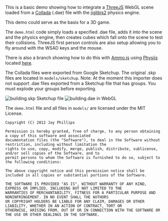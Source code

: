 This is a basic demo showing how to integrate a [ThreeJS](https://github.com/mrdoob/three.js/) WebGL scene loaded from a [Collada](http://en.wikipedia.org/wiki/COLLADA) (.dae) file with the [jiglibjs2](https://github.com/bartdeboer/JigLibJS2) physics engine.

This demo could serve as the basis for a 3D game.

The `demo.html` code simply loads a specified .dae file, adds it into the scene and the physics engine, then creates cubes
which fall onto the scene to test their collisions. ThreeJS first person controls are also setup allowing you to fly
around with the WSAD keys and the mouse.

There is also a branch showing how to do this with [Ammo.js](https://github.com/kripken/ammo.js/) using [Physijs](https://github.com/chandlerprall/Physijs) located [here](https://github.com/jicksta/threejs-collada-physics/tree/physijs).

The Collada files were exported from Google Sketchup. The original .skp files are located in `models/sketchup`. Note: At
the moment this importer does not support .dae files exported from a Sketchup file that has groups. You must explode
your groups before exporting.

![building.skp Sketchup file](https://img.skitch.com/20120330-84191a9e41kdqkjufymwupb8xs.png)
![building.dae in WebGL](https://img.skitch.com/20120330-dr71et6cedhpb11e9akbrdhify.png)

The `demo.html` file and all files in `models/` are licensed under the MIT License.

    Copyright (C) 2012 Jay Phillips

    Permission is hereby granted, free of charge, to any person obtaining a copy of this software and associated
    documentation files (the "Software"), to deal in the Software without restriction, including without limitation the
    rights to use, copy, modify, merge, publish, distribute, sublicense, and/or sell copies of the Software, and to
    permit persons to whom the Software is furnished to do so, subject to the following conditions:

    The above copyright notice and this permission notice shall be included in all copies or substantial portions of the Software.

    THE SOFTWARE IS PROVIDED "AS IS", WITHOUT WARRANTY OF ANY KIND, EXPRESS OR IMPLIED, INCLUDING BUT NOT LIMITED TO THE
    WARRANTIES OF MERCHANTABILITY, FITNESS FOR A PARTICULAR PURPOSE AND NONINFRINGEMENT. IN NO EVENT SHALL THE AUTHORS
    OR COPYRIGHT HOLDERS BE LIABLE FOR ANY CLAIM, DAMAGES OR OTHER LIABILITY, WHETHER IN AN ACTION OF CONTRACT, TORT OR
    OTHERWISE, ARISING FROM, OUT OF OR IN CONNECTION WITH THE SOFTWARE OR THE USE OR OTHER DEALINGS IN THE SOFTWARE.
